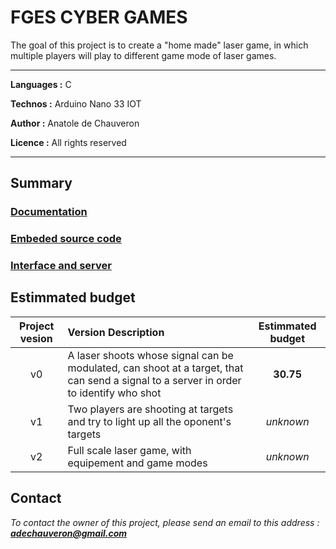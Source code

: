 # FGES CYBER GAMES

The goal of this project is to create a "home made" laser game, in which multiple players will play to different game mode of laser games.

___

**Languages :** C

**Technos :** Arduino Nano 33 IOT

**Author :** Anatole de Chauveron

**Licence :** All rights reserved

___

## Summary

### [Documentation](https://github.com/FGES-cyber-games/management)

### [Embeded source code](https://github.com/FGES-cyber-games/equipement)

### [Interface and server](https://github.com/FGES-cyber-games/interface)

## Estimmated budget

| Project vesion | Version Description | Estimmated budget |
|:---:|:---|:---:|
| v0 | A laser shoots whose signal can be modulated, can shoot at a target, that can send a signal to a server in order to identify who shot | **30.75** |
| v1 | Two players are shooting at targets and try to light up all the oponent's targets | _unknown_ |
| v2 | Full scale laser game, with equipement and game modes | _unknown_ |

## Contact

_To contact the owner of this project, please send an email to this address : **adechauveron@gmail.com**_
